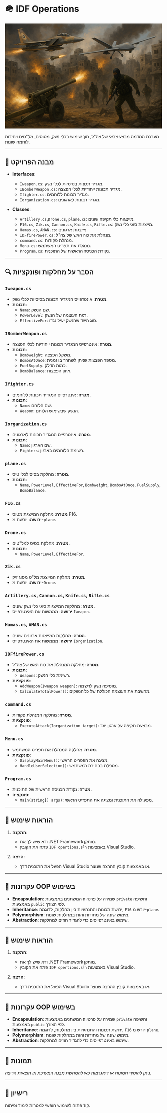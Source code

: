 # 🪖 IDF Operations


![IDF Strike](https://raw.githubusercontent.com/yeruham/IDF-opertions/master/ChatGPT%20Image%20May%2028,%202025,%2012_02_38%20PM.png)

מערכת המדמה מבצע צבאי של צה"ל, תוך שימוש בכלי נשק, מטוסים, מל"טים ויחידות לוחמה שונות.

---

## 📁 מבנה הפרויקט

- **Interfaces**:
  - `Iweapon.cs`: מגדיר תכונות בסיסיות לכלי נשק.
  - `IBomberWeapon.cs`: מגדיר תכונות ייחודיות לכלי הפצצה.
  - `Ifighter.cs`: מגדיר תכונות ללוחמים.
  - `Iorganization.cs`: מגדיר תכונות לארגונים.

- **Classes**:
  -  `Artillery.cs`,`Drone.cs`, `plane.cs`: מייצגות כלי תקיפה שונים.
  - `F16.cs`, `Zik.cs`, `Cannon.cs`, `Knife.cs`, `Rifle.cs`: מייצגות סוגי כלי נשק.
  - `Hamas.cs`, `AMAN.cs`: מייצגות ארגונים.
  - `IDFfirePower.cs`: מנהלת את כוח האש של צה"ל.
  - `command.cs`: מנהלת פקודות.
  - `Menu.cs`: מנהלת את תפריט המשתמש.
  - `Program.cs`: נקודת הכניסה הראשית של התוכנית.

---
## 🔍 הסבר על מחלקות ופונקציות

### `Iweapon.cs`

- **מטרה**: אינטרפייס המגדיר תכונות בסיסיות לכלי נשק.
- **תכונות**:
  - `Name`: שם הנשק.
  - `PowerLevel`: רמת העוצמה של הנשק.
  - `EffectiveFor`: סוג היעד שהנשק יעיל נגדו.

### `IBomberWeapon.cs`

- **מטרה**: אינטרפייס המגדיר תכונות ייחודיות לכלי הפצצה.
- **תכונות**:
  - `Bombweight`: משקל הפצצה.
  - `BombsAtOnce`: מספר הפצצות שניתן לשחרר בו זמנית.
  - `FuelSupply`: כמות הדלק.
  - `BombBalance`: איזון הפצצות.

### `Ifighter.cs`

- **מטרה**: אינטרפייס המגדיר תכונות ללוחמים.
- **תכונות**:
  - `Name`: שם הלוחם.
  - `Weapon`: הנשק שבשימוש הלוחם.

### `Iorganization.cs`

- **מטרה**: אינטרפייס המגדיר תכונות לארגונים.
- **תכונות**:
  - `Name`: שם הארגון.
  - `Fighters`: רשימת הלוחמים בארגון.

### `plane.cs`

- **מטרה**: מחלקת בסיס לכלי טיס.
- **תכונות**:
  - `Name`, `PowerLevel`, `EffectiveFor`, `Bombweight`, `BombsAtOnce`, `FuelSupply`, `BombBalance`.

### `F16.cs`

- **מטרה**: מחלקה המייצגת מטוס F16.
- **ירושה**: יורשת מ-`plane`.

### `Drone.cs`

- **מטרה**: מחלקת בסיס למל"טים.
- **תכונות**:
  - `Name`, `PowerLevel`, `EffectiveFor`.

### `Zik.cs`

- **מטרה**: מחלקה המייצגת מל"ט מסוג זיק.
- **ירושה**: יורשת מ-`Drone`.

### `Artillery.cs`, `Cannon.cs`, `Knife.cs`, `Rifle.cs`

- **מטרה**: מחלקות המייצגות סוגי כלי נשק שונים.
- **ירושה**: מממשות את האינטרפייס `Iweapon`.

### `Hamas.cs`, `AMAN.cs`

- **מטרה**: מחלקות המייצגות ארגונים שונים.
- **ירושה**: מממשות את האינטרפייס `Iorganization`.

### `IDFfirePower.cs`

- **מטרה**: מחלקה המנהלת את כוח האש של צה"ל.
- **תכונות**:
  - `Weapons`: רשימת כלי הנשק.
- **פונקציות**:
  - `AddWeapon(Iweapon weapon)`: מוסיפה נשק לרשימה.
  - `CalculateTotalPower()`: מחשבת את העוצמה הכוללת של כל הנשקים.

### `command.cs`

- **מטרה**: מחלקה המנהלת פקודות.
- **פונקציות**:
  - `ExecuteAttack(Iorganization target)`: מבצעת תקיפה על ארגון יעד.

### `Menu.cs`

- **מטרה**: מחלקה המנהלת את תפריט המשתמש.
- **פונקציות**:
  - `DisplayMainMenu()`: מציגה את התפריט הראשי.
  - `HandleUserSelection()`: מטפלת בבחירת המשתמש.

### `Program.cs`

- **מטרה**: נקודת הכניסה הראשית של התוכנית.
- **פונקציה**:
  - `Main(string[] args)`: מפעילה את התוכנית ומציגה את התפריט הראשי.

---

## 🔧 הוראות שימוש

1. **התקנה**:
   - ודא שיש לך את .NET Framework מותקן.
   - פתח את הקובץ `IDF opertions.sln` באמצעות Visual Studio.

2. **הרצה**:
   - הפעל את התוכנית דרך Visual Studio או באמצעות קובץ ההרצה שנוצר.

---

## 🧠 עקרונות OOP בשימוש

- **Encapsulation**: שמירה על פרטיות המשתנים באמצעות `private` וחשיפה באמצעות `public` לפי הצורך.
- **Inheritance**: ירושת תכונות והתנהגויות בין מחלקות, לדוגמה, `F16` יורש מ-`plane`.
- **Polymorphism**: מימוש שונה של מתודות זהות במחלקות שונות.
- **Abstraction**: שימוש באינטרפייסים כדי להגדיר חוזים למחלקות.

---

## 🔧 הוראות שימוש

1. **התקנה**:
   - ודא שיש לך את .NET Framework מותקן.
   - פתח את הקובץ `IDF opertions.sln` באמצעות Visual Studio.

2. **הרצה**:
   - הפעל את התוכנית דרך Visual Studio או באמצעות קובץ ההרצה שנוצר.

---

## 🧠 עקרונות OOP בשימוש

- **Encapsulation**: שמירה על פרטיות המשתנים באמצעות `private` וחשיפה באמצעות `public` לפי הצורך.
- **Inheritance**: ירושת תכונות והתנהגויות בין מחלקות, לדוגמה, `F16` יורש מ-`plane`.
- **Polymorphism**: מימוש שונה של מתודות זהות במחלקות שונות.
- **Abstraction**: שימוש באינטרפייסים כדי להגדיר חוזים למחלקות.

---

## 📸 תמונות

*ניתן להוסיף תמונות או דיאגרמות כאן להמחשת מבנה המערכת או תוצאות הריצה.*

---

## 📄 רישיון

קוד פתוח לשימוש חופשי למטרות לימוד ופיתוח.

